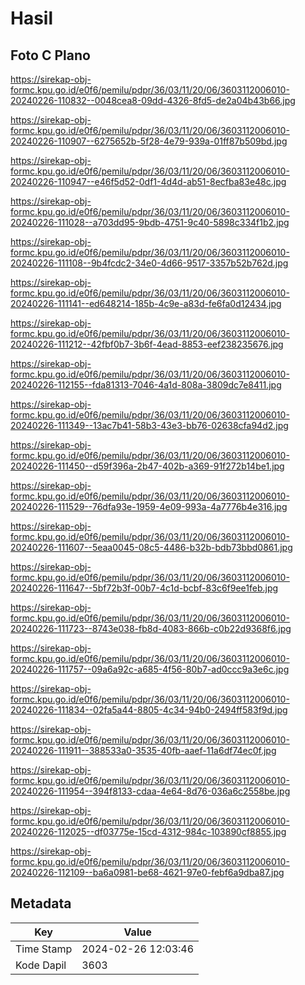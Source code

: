 # Hasil

## Foto C Plano

https://sirekap-obj-formc.kpu.go.id/e0f6/pemilu/pdpr/36/03/11/20/06/3603112006010-20240226-110832--0048cea8-09dd-4326-8fd5-de2a04b43b66.jpg

https://sirekap-obj-formc.kpu.go.id/e0f6/pemilu/pdpr/36/03/11/20/06/3603112006010-20240226-110907--6275652b-5f28-4e79-939a-01ff87b509bd.jpg

https://sirekap-obj-formc.kpu.go.id/e0f6/pemilu/pdpr/36/03/11/20/06/3603112006010-20240226-110947--e46f5d52-0df1-4d4d-ab51-8ecfba83e48c.jpg

https://sirekap-obj-formc.kpu.go.id/e0f6/pemilu/pdpr/36/03/11/20/06/3603112006010-20240226-111028--a703dd95-9bdb-4751-9c40-5898c334f1b2.jpg

https://sirekap-obj-formc.kpu.go.id/e0f6/pemilu/pdpr/36/03/11/20/06/3603112006010-20240226-111108--9b4fcdc2-34e0-4d66-9517-3357b52b762d.jpg

https://sirekap-obj-formc.kpu.go.id/e0f6/pemilu/pdpr/36/03/11/20/06/3603112006010-20240226-111141--ed648214-185b-4c9e-a83d-fe6fa0d12434.jpg

https://sirekap-obj-formc.kpu.go.id/e0f6/pemilu/pdpr/36/03/11/20/06/3603112006010-20240226-111212--42fbf0b7-3b6f-4ead-8853-eef238235676.jpg

https://sirekap-obj-formc.kpu.go.id/e0f6/pemilu/pdpr/36/03/11/20/06/3603112006010-20240226-112155--fda81313-7046-4a1d-808a-3809dc7e8411.jpg

https://sirekap-obj-formc.kpu.go.id/e0f6/pemilu/pdpr/36/03/11/20/06/3603112006010-20240226-111349--13ac7b41-58b3-43e3-bb76-02638cfa94d2.jpg

https://sirekap-obj-formc.kpu.go.id/e0f6/pemilu/pdpr/36/03/11/20/06/3603112006010-20240226-111450--d59f396a-2b47-402b-a369-91f272b14be1.jpg

https://sirekap-obj-formc.kpu.go.id/e0f6/pemilu/pdpr/36/03/11/20/06/3603112006010-20240226-111529--76dfa93e-1959-4e09-993a-4a7776b4e316.jpg

https://sirekap-obj-formc.kpu.go.id/e0f6/pemilu/pdpr/36/03/11/20/06/3603112006010-20240226-111607--5eaa0045-08c5-4486-b32b-bdb73bbd0861.jpg

https://sirekap-obj-formc.kpu.go.id/e0f6/pemilu/pdpr/36/03/11/20/06/3603112006010-20240226-111647--5bf72b3f-00b7-4c1d-bcbf-83c6f9ee1feb.jpg

https://sirekap-obj-formc.kpu.go.id/e0f6/pemilu/pdpr/36/03/11/20/06/3603112006010-20240226-111723--8743e038-fb8d-4083-866b-c0b22d9368f6.jpg

https://sirekap-obj-formc.kpu.go.id/e0f6/pemilu/pdpr/36/03/11/20/06/3603112006010-20240226-111757--09a6a92c-a685-4f56-80b7-ad0ccc9a3e6c.jpg

https://sirekap-obj-formc.kpu.go.id/e0f6/pemilu/pdpr/36/03/11/20/06/3603112006010-20240226-111834--02fa5a44-8805-4c34-94b0-2494ff583f9d.jpg

https://sirekap-obj-formc.kpu.go.id/e0f6/pemilu/pdpr/36/03/11/20/06/3603112006010-20240226-111911--388533a0-3535-40fb-aaef-11a6df74ec0f.jpg

https://sirekap-obj-formc.kpu.go.id/e0f6/pemilu/pdpr/36/03/11/20/06/3603112006010-20240226-111954--394f8133-cdaa-4e64-8d76-036a6c2558be.jpg

https://sirekap-obj-formc.kpu.go.id/e0f6/pemilu/pdpr/36/03/11/20/06/3603112006010-20240226-112025--df03775e-15cd-4312-984c-103890cf8855.jpg

https://sirekap-obj-formc.kpu.go.id/e0f6/pemilu/pdpr/36/03/11/20/06/3603112006010-20240226-112109--ba6a0981-be68-4621-97e0-febf6a9dba87.jpg


## Metadata

| Key        | Value               |
| ---------- | ------------------- |
| Time Stamp | 2024-02-26 12:03:46 |
| Kode Dapil | 3603                |



